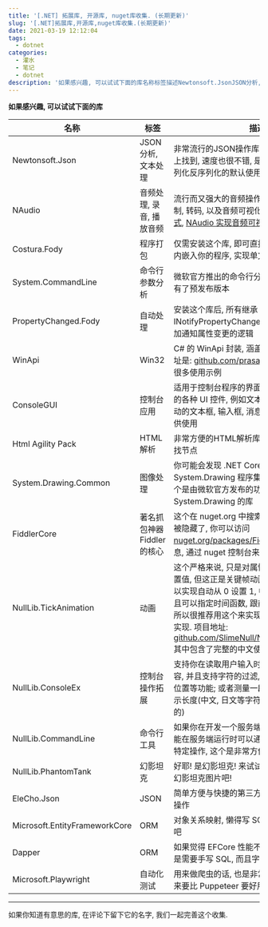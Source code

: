 ```yaml
---
title: '[.NET] 拓展库, 开源库, nuget库收集. (长期更新)'
slug: '[.NET]拓展库,开源库,nuget库收集.(长期更新)'
date: 2021-03-19 12:12:04
tags:
  - dotnet
categories:
  - 灌水
  - 笔记
  - dotnet
description: '如果感兴趣, 可以试试下面的库名称标签描述Newtonsoft.JsonJSON分析, 文本处理非常流行的JSON操作库, 教程也能够轻松在网上找到, 速度也很不错NAudio音频处理, 录音, 播放音频流行而又强大的音频操作库Fody.Costura程序打包仅需安装这个库, 即可直接使所有需要的程序集内嵌入你的程序, 实现单文件程序System.Drawing.Common图像处理你可能会发现 .NET Core 不内置 System.Drawin'
---
```



**如果感兴趣, 可以试试下面的库**

| 名称                   | 标签                     | 描述                                                         |
| ---------------------- | ------------------------ | ------------------------------------------------------------ |
| Newtonsoft.Json        | JSON分析, 文本处理       | 非常流行的JSON操作库, 教程也能够轻松在网上找到, 速度也很不错, 是 ASP.NET 中 Json 序列化反序列化的默认使用方式 |
| NAudio                 | 音频处理, 录音, 播放音频 | 流行而又强大的音频操作库, 支持音频播放, 录制, 转码, 以及音频可视化, [NAudio 各种使用方式](https://blog.csdn.net/m0_46555380/article/details/116460477), [NAudio 实现音频可视化](https://blog.csdn.net/m0_46555380/article/details/116573323) |
| Costura.Fody           | 程序打包                 | 仅需安装这个库, 即可直接使所有需要的程序集内嵌入你的程序, 实现单文件程序 |
| System.CommandLine | 命令行参数分析 | 微软官方推出的命令行分析, 截止到目前, 已经有了预发布版本 |
| PropertyChanged.Fody | 自动处理 | 安装这个库后, 所有继承 INotifyPropertyChanged 接口的类都将自动添加通知属性变更的逻辑 |
| WinApi | Win32 | C# 的 WinApi 封装, 涵盖的方面非常广, 项目地址是: [github.com/prasannavl/WinApi](https://github.com/prasannavl/WinApi), 下面有很多使用示例 |
| ConsoleGUI | 控制台应用 | 适用于控制台程序的界面库, 能够实现控制台上的各种 UI 控件, 例如文本框, TabControl, 可滚动的文本框, 输入框, 消息框, 还有各种布局方式供使用 |
| Html Agility Pack      | HTML解析                 | 非常方便的HTML解析库, 支持通过XPath来查找节点                |
| System.Drawing.Common  | 图像处理                 | 你可能会发现 .NET Core 不内置 System.Drawing 程序集 ,那么安装这个吧, 这个是由微软官方发布的功能等同于 System.Drawing 的库 |
| FiddlerCore | 著名抓包神器 Fiddler 的核心 | 这个在 nuget.org 中搜索不到, 但他存在, 只是被隐藏了, 你可以访问 [nuget.org/packages/FiddlerCore](https://www.nuget.org/packages/FiddlerCore) 查看他的信息, 通过 nuget 控制台来手动安装它 |
| NullLib.TickAnimation | 动画 | 这个严格来说, 只是对属性按照一定时间函数设置值, 但这正是关键帧动画, 例如通过这个, 你可以实现自动从 0 设置 1, 中间有无数过渡值, 而且可以指定时间函数, 跟前端的贝塞尔曲线一样, 所以很推荐用这个来实现 WinForm 程序的动画实现. 项目地址: [github.com/SlimeNull/NullLib.TickAnimation](https://github.com/SlimeNull/NullLib.TickAnimation), 其中包含了完整的中文使用文档. |
| NullLib.ConsoleEx | 控制台操作拓展                 | 支持你在读取用户输入时就获取用户的输入内容, 并且支持字符的过滤, 移动输入内容到任意位置等功能; 或者测量一段文本在控制台中的显示长度(中文, 日文等字符为2, 字母数字为1之类的) |
| NullLib.CommandLine    | 命令行工具               | 如果你在开发一个服务端程序, 并且想要使用户能在服务端运行时可以通过输入命令行来实现特定操作, 这个是非常方便的 |
| NullLib.PhantomTank    | 幻影坦克                 | 好耶! 是幻影坦克! 来试试用这个库来快捷生成幻影坦克图片吧!  |
| EleCho.Json | JSON | 简单方便与快捷的第三方 JSON 库, 支持弱类型操作 |
| Microsoft.EntityFrameworkCore| ORM | 对象关系映射, 懒得写 SQL 的话, 就直接用这个吧 |
| Dapper | ORM | 如果觉得 EFCore 性能不够, 可以试试这个, 但是需要手写 SQL, 而且字段和列名必须保持一致 |
| Microsoft.Playwright | 自动化测试 | 用来做爬虫的话, 也是非常方便的, 感觉使用起来要比 Puppeteer 要好用些 |

****

如果你知道有意思的库, 在评论下留下它的名字, 我们一起完善这个收集.
